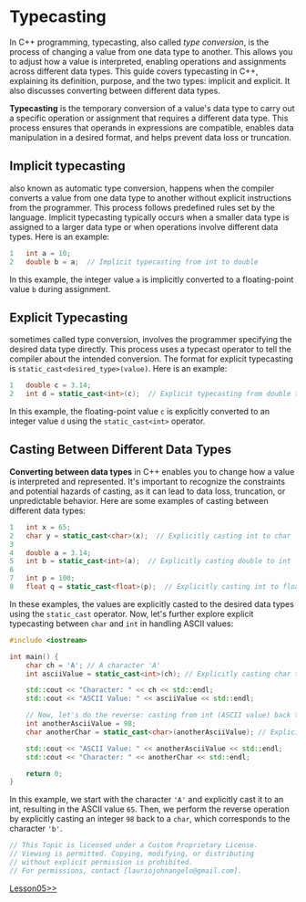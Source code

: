 # Typecasting 

In C++ programming, typecasting, also called *type conversion*, is the process of changing a value from one data type to another. This allows you to adjust how a value is interpreted, enabling operations and assignments across different data types. This guide covers typecasting in C++, explaining its definition, purpose, and the two types: implicit and explicit. It also discusses converting between different data types.

**Typecasting** is the temporary conversion of a value's data type to carry out a specific operation or assignment that requires a different data type. This process ensures that operands in expressions are compatible, enables data manipulation in a desired format, and helps prevent data loss or truncation.

## Implicit typecasting 
also known as automatic type conversion, happens when the compiler converts a value from one data type to another without explicit instructions from the programmer. This process follows predefined rules set by the language. Implicit typecasting typically occurs when a smaller data type is assigned to a larger data type or when operations involve different data types. Here is an example:
```cpp
1	int a = 10;
2	double b = a;  // Implicit typecasting from int to double
```
In this example, the integer value `a` is implicitly converted to a floating-point value `b` during assignment.

## Explicit Typecasting
sometimes called type conversion, involves the programmer specifying the desired data type directly. This process uses a typecast operator to tell the compiler about the intended conversion. The format for explicit typecasting is `static_cast<desired_type>(value)`. Here is an example:
```cpp
1	double c = 3.14;
2	int d = static_cast<int>(c);  // Explicit typecasting from double to int
```
In this example, the floating-point value `c` is explicitly converted to an integer value `d` using the `static_cast<int>` operator.

## Casting Between Different Data Types
**Converting between data types** in C++ enables you to change how a value is interpreted and represented. It's important to recognize the constraints and potential hazards of casting, as it can lead to data loss, truncation, or unpredictable behavior. Here are some examples of casting between different data types:
```cpp
1	int x = 65;
2	char y = static_cast<char>(x);  // Explicitly casting int to char
3	
4	double a = 3.14;
5	int b = static_cast<int>(a);  // Explicitly casting double to int
6	
7	int p = 100;
8	float q = static_cast<float>(p);  // Explicitly casting int to float
```
In these examples, the values are explicitly casted to the desired data types using the `static_cast` operator. Now, let's further explore explicit typecasting between `char` and `int` in handling ASCII values:
```cpp
#include <iostream>

int main() {
	char ch = 'A'; // A character 'A'
	int asciiValue = static_cast<int>(ch); // Explicitly casting char to int to get ASCII value

	std::cout << "Character: " << ch << std::endl;
	std::cout << "ASCII Value: " << asciiValue << std::endl;

	// Now, let's do the reverse: casting from int (ASCII value) back to char
	int anotherAsciiValue = 98;
	char anotherChar = static_cast<char>(anotherAsciiValue); // Explicitly casting int to char

	std::cout << "ASCII Value: " << anotherAsciiValue << std::endl;
	std::cout << "Character: " << anotherChar << std::endl;

	return 0;
}
```
In this example, we start with the character `'A'` and explicitly cast it to an int, resulting in the ASCII value `65`. Then, we perform the reverse operation by explicitly casting an integer `98` back to a `char`, which corresponds to the character `'b'`.

```cpp
// This Topic is licensed under a Custom Proprietary License.
// Viewing is permitted. Copying, modifying, or distributing
// without explicit permission is prohibited.
// For permissions, contact [lauriojohnangelo@gmail.com].
```

[Lesson05>>](/Lesson05/Topic01.md)


